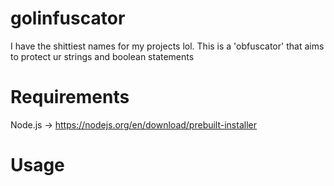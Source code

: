 # golinfuscator
I have the shittiest names for my projects lol. 
This is a 'obfuscator' that aims to protect ur strings and boolean statements

# Requirements
Node.js -> https://nodejs.org/en/download/prebuilt-installer

# Usage
